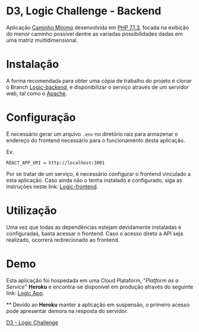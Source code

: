 # D3, Logic Challenge - Backend

Aplicação [Caminho Mínimo](https://pt.wikipedia.org/wiki/Problema_do_caminho_m%C3%ADnimo) desenvolvida em [PHP 7.1.3](https://php.net/), focada na exibição do menor caminho possível dentre as variadas possibilidades dadas em uma matriz multidimensional.

# Instalação

A forma recomendada para obter uma cópia de trabalho do projeto é clonar o Branch [Logic-backend](https://github.com/RempelOliveira/D3-BackendChallenge/tree/Logic-backend), e disponibilizar o serviço através de um servidor web, tal como o [Apache](https://www.apache.org/).

# Configuração

É necessário gerar um arquivo `.env` no diretório raiz para armazenar o endereço do frontend necessário para o funcionamento desta aplicação.

Ex:

```
REACT_APP_URI = http://localhost:3001
```

Por se tratar de um serviço, é necessário configurar o frontend vinculado a esta aplicação. Caso ainda não o tenha instalado e configurado, siga as instruções neste link: [Logic-frontend](https://github.com/RempelOliveira/D3-BackendChallenge/tree/Logic-frontend).

# Utilização

Uma vez que todas as dependências estejam devidamente instaladas e configuradas, basta acessar o frontend. Caso o acesso direto a API seja realizado, ocorrerá redirecionado ao frontend.

# Demo

Esta aplicação foi hospedada em uma Cloud Plataform, "*Platform as a Service*" **Heroku** e encontra-se disponível em produção através do seguinte link: [Logic App](https://d3-logic-backend.herokuapp.com).

** Devido ao **Heroku** manter a aplicação em suspensão, o primeiro acesso pode apresentar demora na resposta do servidor.

[D3 - Logic Challenge](https://github.com/d3estudio/backend-challenge/blob/master/LOGIC.md)